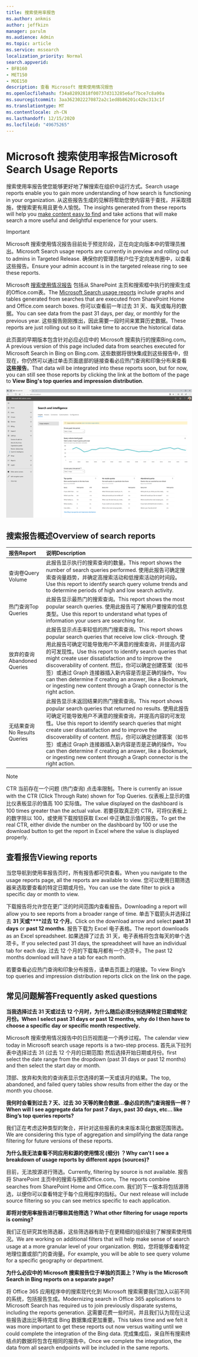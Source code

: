 ```yaml
---
title: 搜索使用率报告
ms.author: ankmis
author: jeffkizn
manager: parulm
ms.audience: Admin
ms.topic: article
ms.service: mssearch
localization_priority: Normal
search.appverid:
- BFB160
- MET150
- MOE150
description: 查看 Microsoft 搜索使用情况报告
ms.openlocfilehash: f34a82892818f00737d313285e6af7bce7c8a90a
ms.sourcegitcommit: 3aa3623022270872a2c1ed8b86201c42bc313c1f
ms.translationtype: MT
ms.contentlocale: zh-CN
ms.lasthandoff: 12/15/2020
ms.locfileid: "49675265"
---
```

# <a name="microsoft-search-usage-reports"></a><span data-ttu-id="71f14-103">Microsoft 搜索使用率报告</span><span class="sxs-lookup"><span data-stu-id="71f14-103">Microsoft Search Usage Reports</span></span>

<span data-ttu-id="71f14-104">搜索使用率报告使您能够更好地了解搜索在组织中运行方式。</span><span class="sxs-lookup"><span data-stu-id="71f14-104">Search usage reports enable you to gain more understanding of how search is functioning in your organization.</span></span> <span data-ttu-id="71f14-105">从这些报告生成的见解将帮助您使内容易于查找，[](https://docs.microsoft.com/microsoftsearch/make-content-easy-to-find)并采取措施，使搜索更有用且更令人愉悦。</span><span class="sxs-lookup"><span data-stu-id="71f14-105">The insights generated from these reports will help you [make content easy to find](https://docs.microsoft.com/microsoftsearch/make-content-easy-to-find) and take actions that will make search a more useful and delightful experience for your users.</span></span>

> [!IMPORTANT]
> <span data-ttu-id="71f14-106">Microsoft 搜索使用情况报告目前处于预览阶段，正在向定向版本中的管理员推出。</span><span class="sxs-lookup"><span data-stu-id="71f14-106">Microsoft Search usage reports are currently in preview and rolling out to admins in Targeted Release.</span></span> <span data-ttu-id="71f14-107">确保你的管理员帐户位于定向发布圈中，以查看这些报告。</span><span class="sxs-lookup"><span data-stu-id="71f14-107">Ensure your admin account is in the targeted release ring to see these reports.</span></span>

<span data-ttu-id="71f14-108">Microsoft [搜索使用情况报告](https://admin.microsoft.com/Adminportal/Home?#/MicrosoftSearch/insights) 包括从 SharePoint 主页和搜索框中执行的搜索生成的Office.com表。</span><span class="sxs-lookup"><span data-stu-id="71f14-108">The [Microsoft Search usage reports](https://admin.microsoft.com/Adminportal/Home?#/MicrosoftSearch/insights) include graphs and tables generated from searches that are executed from SharePoint Home and Office.com search boxes.</span></span> <span data-ttu-id="71f14-109">你可以查看前一年过去 31 天、每天或每月的数据。</span><span class="sxs-lookup"><span data-stu-id="71f14-109">You can see data from the past 31 days, per day, or monthly for the previous year.</span></span> <span data-ttu-id="71f14-110">这些报告刚刚推出，因此需要一段时间来累算历史数据。</span><span class="sxs-lookup"><span data-stu-id="71f14-110">These reports are just rolling out so it will take time to accrue the historical data.</span></span>

<span data-ttu-id="71f14-111">此页面的早期版本包含针对必应必应中的 Microsoft 搜索执行的搜索Bing.com。</span><span class="sxs-lookup"><span data-stu-id="71f14-111">A previous version of this page included data from searches executed for Microsoft Search in Bing on Bing.com.</span></span> <span data-ttu-id="71f14-112">这些数据将很快集成到这些报告中，但现在，你仍然可以通过单击页面底部的链接查看必应热门查询和印象分布来查看 **这些报告**。</span><span class="sxs-lookup"><span data-stu-id="71f14-112">That data will be integrated into these reports soon, but for now, you can still see those reports by clicking the link at the bottom of the page to **View Bing's top queries and impression distribution**.</span></span>

![搜索使用率报告仪表板](media/usage-reports/usage_reports_v2.png)

## <a name="overview-of-search-reports"></a><span data-ttu-id="71f14-114">搜索报告概述</span><span class="sxs-lookup"><span data-stu-id="71f14-114">Overview of search reports</span></span>

|<span data-ttu-id="71f14-115">**报告**</span><span class="sxs-lookup"><span data-stu-id="71f14-115">**Report**</span></span>|<span data-ttu-id="71f14-116">**说明**</span><span class="sxs-lookup"><span data-stu-id="71f14-116">**Description**</span></span>|
|:-----|:-----|
|<span data-ttu-id="71f14-117">查询卷</span><span class="sxs-lookup"><span data-stu-id="71f14-117">Query Volume</span></span>|<span data-ttu-id="71f14-118">此报告显示执行的搜索查询的数量。</span><span class="sxs-lookup"><span data-stu-id="71f14-118">This report shows the number of search queries performed.</span></span> <span data-ttu-id="71f14-119">使用此报告可确定搜索查询量趋势，并确定高搜索活动和低搜索活动的时间段。</span><span class="sxs-lookup"><span data-stu-id="71f14-119">Use this report to identify search query volume trends and to determine periods of high and low search activity.</span></span>|
|<span data-ttu-id="71f14-120">热门查询</span><span class="sxs-lookup"><span data-stu-id="71f14-120">Top Queries</span></span>|<span data-ttu-id="71f14-121">此报告显示最热门的搜索查询。</span><span class="sxs-lookup"><span data-stu-id="71f14-121">This report shows the most popular search queries.</span></span> <span data-ttu-id="71f14-122">使用此报告可了解用户要搜索的信息类型。</span><span class="sxs-lookup"><span data-stu-id="71f14-122">Use this report to understand what types of information your users are searching for.</span></span>|
|<span data-ttu-id="71f14-123">放弃的查询</span><span class="sxs-lookup"><span data-stu-id="71f14-123">Abandoned Queries</span></span>|<span data-ttu-id="71f14-124">此报告显示点击率较低的热门搜索查询。</span><span class="sxs-lookup"><span data-stu-id="71f14-124">This report shows popular search queries that receive low click-through.</span></span> <span data-ttu-id="71f14-125">使用此报告可确定可能导致用户不满意的搜索查询，并提高内容的可发现性。</span><span class="sxs-lookup"><span data-stu-id="71f14-125">Use this report to identify search queries that might create user dissatisfaction and to improve the discoverability of content.</span></span> <span data-ttu-id="71f14-126">然后，你可以确定创建答案（如书签）或通过 Graph 连接器插入新内容是否是正确的操作。</span><span class="sxs-lookup"><span data-stu-id="71f14-126">You can then determine if creating an answer, like a Bookmark, or ingesting new content through a Graph connector is the right action.</span></span>|
|<span data-ttu-id="71f14-127">无结果查询</span><span class="sxs-lookup"><span data-stu-id="71f14-127">No Results Queries</span></span>|<span data-ttu-id="71f14-128">此报告显示未返回结果的热门搜索查询。</span><span class="sxs-lookup"><span data-stu-id="71f14-128">This report shows popular search queries that returned no results.</span></span> <span data-ttu-id="71f14-129">使用此报告可确定可能导致用户不满意的搜索查询，并提高内容的可发现性。</span><span class="sxs-lookup"><span data-stu-id="71f14-129">Use this report to identify search queries that might create user dissatisfaction and to improve the discoverability of content.</span></span> <span data-ttu-id="71f14-130">然后，你可以确定创建答案（如书签）或通过 Graph 连接器插入新内容是否是正确的操作。</span><span class="sxs-lookup"><span data-stu-id="71f14-130">You can then determine if creating an answer, like a Bookmark, or ingesting new content through a Graph connector is the right action.</span></span>|

> [!NOTE]
> <span data-ttu-id="71f14-131">CTR 当前存在一个问题 (热门查询) 点击率限制。</span><span class="sxs-lookup"><span data-stu-id="71f14-131">There is currently an issue with the CTR (Click Through Rate) shown for Top Queries.</span></span> <span data-ttu-id="71f14-132">仪表板上显示的值比仪表板显示的值高 100 实际值。</span><span class="sxs-lookup"><span data-stu-id="71f14-132">The value displayed on the dashboard is 100 times greater than the actual value.</span></span> <span data-ttu-id="71f14-133">若要获取真正的 CTR，可将仪表板上的数字除以 100，或使用下载按钮获取 Excel 中正确显示值的报告。</span><span class="sxs-lookup"><span data-stu-id="71f14-133">To get the real CTR, either divide the number on the dashboard by 100 or use the download button to get the report in Excel where the value is displayed properly.</span></span>

## <a name="viewing-reports"></a><span data-ttu-id="71f14-134">查看报告</span><span class="sxs-lookup"><span data-stu-id="71f14-134">Viewing reports</span></span>

<span data-ttu-id="71f14-135">当您导航到使用率报告页时，所有报告都可供查看。</span><span class="sxs-lookup"><span data-stu-id="71f14-135">When you navigate to the usage reports page, all the reports are available to view.</span></span> <span data-ttu-id="71f14-136">您可以使用日期筛选器来选取要查看的特定日期或月份。</span><span class="sxs-lookup"><span data-stu-id="71f14-136">You can use the date filter to pick a specific day or month to view.</span></span>

<span data-ttu-id="71f14-137">下载报告将允许您在更广泛的时间范围内查看报告。</span><span class="sxs-lookup"><span data-stu-id="71f14-137">Downloading a report will allow you to see reports from a broader range of time.</span></span> <span data-ttu-id="71f14-138">单击下载箭头并选择过去 **31 天或\*\*\*\*过去 12 个月**。</span><span class="sxs-lookup"><span data-stu-id="71f14-138">Click on the download arrow and select **past 31 days** or **past 12 months**.</span></span> <span data-ttu-id="71f14-139">报告下载为 Excel 电子表格。</span><span class="sxs-lookup"><span data-stu-id="71f14-139">The report downloads as an Excel spreadsheet.</span></span> <span data-ttu-id="71f14-140">如果选择了过去 31 天，电子表格将包含每天的单个选项卡。</span><span class="sxs-lookup"><span data-stu-id="71f14-140">If you selected past 31 days, the spreadsheet will have an individual tab for each day.</span></span> <span data-ttu-id="71f14-141">过去 12 个月的下载每月都有一个选项卡。</span><span class="sxs-lookup"><span data-stu-id="71f14-141">The past 12 months download will have a tab for each month.</span></span>

<span data-ttu-id="71f14-142">若要查看必应热门查询和印象分布报告，请单击页面上的链接。</span><span class="sxs-lookup"><span data-stu-id="71f14-142">To view Bing’s top queries and impression distribution reports click on the link on the page.</span></span>

## <a name="frequently-asked-questions"></a><span data-ttu-id="71f14-143">常见问题解答</span><span class="sxs-lookup"><span data-stu-id="71f14-143">Frequently asked questions</span></span>

<span data-ttu-id="71f14-144">**当我选择过去 31 天或过去 12 个月时，为什么随后必须分别选择特定日期或特定月份。**</span><span class="sxs-lookup"><span data-stu-id="71f14-144">**When I select past 31 days or past 12 months, why do I then have to choose a specific day or specific month respectively.**</span></span>

<span data-ttu-id="71f14-145">Microsoft 搜索使用情况报告中的日历视图是一个两步过程。</span><span class="sxs-lookup"><span data-stu-id="71f14-145">The calendar view today in Microsoft search usage reports is a two-step process.</span></span> <span data-ttu-id="71f14-146">首先从下拉列表中选择过去 31 (过去 12 个月的日期范围) 然后选择开始日期或月份。</span><span class="sxs-lookup"><span data-stu-id="71f14-146">first select the date range from the dropdown (past 31 days or past 12 months) and then select the start day or month.</span></span>

<span data-ttu-id="71f14-147">顶部、放弃和失败的查询表显示您选择的第一天或该月的结果。</span><span class="sxs-lookup"><span data-stu-id="71f14-147">The top, abandoned, and failed query tables show results from either the day or the month you choose.</span></span>

<span data-ttu-id="71f14-148">**我何时会看到过去 7 天、过去 30 天等的聚合数据...像必应的热门查询报告一样？**</span><span class="sxs-lookup"><span data-stu-id="71f14-148">**When will I see aggregate data for past 7 days, past 30 days, etc... like Bing’s top queries reports?**</span></span>

<span data-ttu-id="71f14-149">我们正在考虑这种类型的聚合，并针对这些报表的未来版本简化数据范围筛选。</span><span class="sxs-lookup"><span data-stu-id="71f14-149">We are considering this type of aggregation and simplifying the data range filtering for future versions of these reports.</span></span>

<span data-ttu-id="71f14-150">**为什么我无法查看不同应用和源的使用情况 (细分) ？**</span><span class="sxs-lookup"><span data-stu-id="71f14-150">**Why can’t I see a breakdown of usage reports by different apps (sources)?**</span></span>

<span data-ttu-id="71f14-151">目前，无法按源进行筛选。</span><span class="sxs-lookup"><span data-stu-id="71f14-151">Currently, filtering by source is not available.</span></span> <span data-ttu-id="71f14-152">报告将 SharePoint 主页中的搜索与搜索Office.com。</span><span class="sxs-lookup"><span data-stu-id="71f14-152">The reports combine searches from SharePoint Home and Office.com.</span></span> <span data-ttu-id="71f14-153">我们的下一版本将包括源筛选，以便你可以查看特定于每个应用程序的指标。</span><span class="sxs-lookup"><span data-stu-id="71f14-153">Our next release will include source filtering so you can see metrics specific to each application.</span></span>

<span data-ttu-id="71f14-154">**即将对使用率报告进行哪些其他筛选？**</span><span class="sxs-lookup"><span data-stu-id="71f14-154">**What other filtering for usage reports is coming?**</span></span>

<span data-ttu-id="71f14-155">我们正在研究其他筛选器，这些筛选器有助于在更精细的组织级别了解搜索使用情况。</span><span class="sxs-lookup"><span data-stu-id="71f14-155">We are working on additional filters that will help make sense of search usage at a more granular level of your organization.</span></span> <span data-ttu-id="71f14-156">例如，您将能够查看特定地理位置或部门的查询量。</span><span class="sxs-lookup"><span data-stu-id="71f14-156">For example, you will be able to see query volume for a specific geography or department.</span></span>

<span data-ttu-id="71f14-157">**为什么必应中的 Microsoft 搜索报告位于单独的页面上？**</span><span class="sxs-lookup"><span data-stu-id="71f14-157">**Why is the Microsoft Search in Bing reports on a separate page?**</span></span>

<span data-ttu-id="71f14-158">将 Office 365 应用程序中的搜索现代化到 Microsoft 搜索需要我们加入以前不同的系统，包括报告生成。</span><span class="sxs-lookup"><span data-stu-id="71f14-158">Modernizing search in Office 365 applications to Microsoft Search has required us to join previously disparate systems, including the reports generation.</span></span> <span data-ttu-id="71f14-159">这需要花费一些时间，并且我们认为现在让这些报告退出比等待完成 Bing 数据集成更加重要。</span><span class="sxs-lookup"><span data-stu-id="71f14-159">This takes time and we felt it was more important to get these reports out now versus waiting until we could complete the integration of the Bing data.</span></span> <span data-ttu-id="71f14-160">完成集成后，来自所有搜索终结点的数据将包含在相同的报告中。</span><span class="sxs-lookup"><span data-stu-id="71f14-160">Once we complete the integration, the data from all search endpoints will be included in the same reports.</span></span>
